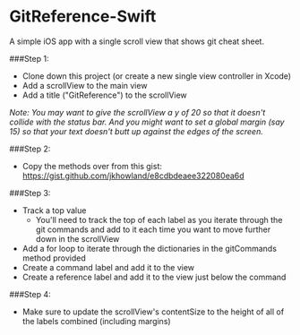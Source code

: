 GitReference-Swift
==================

A simple iOS app with a single scroll view that shows git cheat sheet.

###Step 1:
- Clone down this project (or create a new single view controller in Xcode)
- Add a scrollView to the main view
- Add a title ("GitReference") to the scrollView

*Note: You may want to give the scrollView a y of 20 so that it doesn't collide with the status bar. And you might want to set a global margin (say 15) so that your text doesn't butt up against the edges of the screen.*

###Step 2:
- Copy the methods over from this gist: https://gist.github.com/jkhowland/e8cdbdeaee322080ea6d

###Step 3:
- Track a top value
  - You'll need to track the top of each label as you iterate through the git commands and add to it each time you want to move further down in the scrollView
- Add a for loop to iterate through the dictionaries in the gitCommands method provided
- Create a command label and add it to the view
- Create a reference label and add it to the view just below the command 

###Step 4:
- Make sure to update the scrollView's contentSize to the height of all of the labels combined (including margins)
